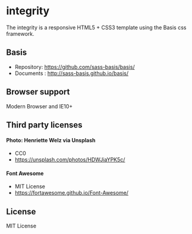 # integrity
The integrity is a responsive HTML5 + CSS3 template using the Basis css framework.

## Basis
* Repository: https://github.com/sass-basis/basis/
* Documents : http://sass-basis.github.io/basis/

## Browser support
Modern Browser and IE10+

## Third party licenses
#### Photo: Henriette Welz via Unsplash
* CC0
* https://unsplash.com/photos/HDWJiaYPK5c/

#### Font Awesome
* MIT License
* https://fortawesome.github.io/Font-Awesome/

## License
MIT License
